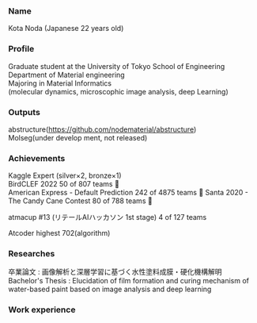 ### Name 
Kota Noda (Japanese 22 years old)

### Profile
Graduate student at the University of Tokyo School of Engineering  
Department of Material engineering  
Majoring in Material Informatics  
(molecular dynamics, microscophic image analysis, deep Learning)  

### Outputs
abstructure(https://github.com/nodematerial/abstructure)  
Molseg(under develop ment, not released)

### Achievements
Kaggle Expert (silver×2, bronze×1)  
BirdCLEF 2022 50 of 807 teams 🥈  
American Express - Default Prediction 242 of 4875 teams 🥈
Santa 2020 - The Candy Cane Contest 80 of 788 teams 🥉

atmacup #13 (リテールAIハッカソン 1st stage) 4 of 127 teams

Atcoder highest 702(algorithm)

### Researches
卒業論文 : 画像解析と深層学習に基づく水性塗料成膜・硬化機構解明  
Bachelor's Thesis : Elucidation of film formation and curing mechanism of water-based paint based on image analysis and deep learning

### Work experience
